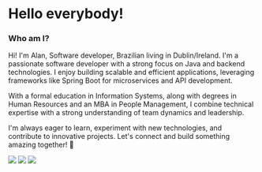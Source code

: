 # Hello everybody!

### Who am I?
<p>Hi! I'm Alan, Software developer, Brazilian living in Dublin/Ireland. I'm a passionate software developer with a strong focus on Java and backend technologies. I enjoy building scalable and efficient applications, leveraging frameworks like Spring Boot for microservices and API development.
<p>With a formal education in Information Systems, along with degrees in Human Resources and an MBA in People Management, I combine technical expertise with a strong understanding of team dynamics and leadership.
<p>I'm always eager to learn, experiment with new technologies, and contribute to innovative projects. Let's connect and build something amazing together! 🚀

<a href="https://www.linkedin.com/in/alanensina/"><img src="https://img.shields.io/badge/linkedin-%230077B5.svg?&style=for-the-badge&logo=linkedin&logoColor=white"/></a>
<a href="mailto:alanvinicius.ce@gmail.com"><img src="https://img.shields.io/badge/gmail-D14836?&style=for-the-badge&logo=gmail&logoColor=white"/></a>
<a href="https://linktr.ee/alanensina"><img src="https://img.shields.io/badge/linktree-39E09B?style=for-the-badge&logo=linktree&logoColor=white"/></a>
